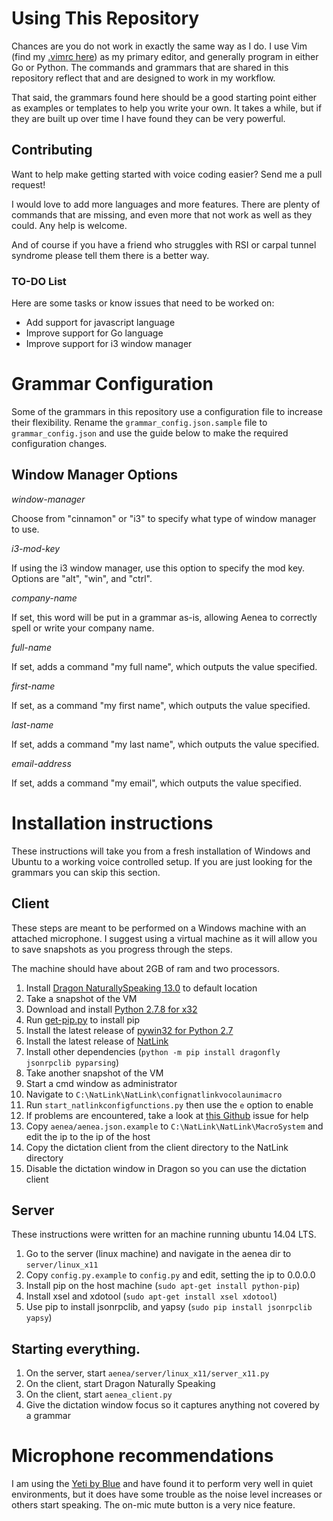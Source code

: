 # Using This Repository

Chances are you do not work in exactly the same way as I do. I use Vim (find my
[.vimrc here](https://github.com/tgrosinger/dotfiles/blob/master/.vimrc)) as my
primary editor, and generally program in either Go or Python. The commands and
grammars that are shared in this repository reflect that and are designed to
work in my workflow.

That said, the grammars found here should be a good starting point either as
examples or templates to help you write your own. It takes a while, but if they
are built up over time I have found they can be very powerful.

## Contributing

Want to help make getting started with voice coding easier? Send me a pull
request!

I would love to add more languages and more features. There are plenty
of commands that are missing, and even more that not work as well as they could.
Any help is welcome.

And of course if you have a friend who struggles with RSI or carpal tunnel
syndrome please tell them there is a better way.

### TO-DO List

Here are some tasks or know issues that need to be worked on:

* Add support for javascript language
* Improve support for Go language
* Improve support for i3 window manager

# Grammar Configuration

Some of the grammars in this repository use a configuration file to increase
their flexibility. Rename the `grammar_config.json.sample` file to
`grammar_config.json` and use the guide below to make the required configuration
changes.

## Window Manager Options

*window-manager*

Choose from "cinnamon" or "i3" to specify what type of window manager to use.

*i3-mod-key*

If using the i3 window manager, use this option to specify the mod key. Options
are "alt", "win", and "ctrl".

*company-name*

If set, this word will be put in a grammar as-is, allowing Aenea to correctly
spell or write your company name.

*full-name*

If set, adds a command "my full name", which outputs the value specified.

*first-name*

If set, as a command "my first name", which outputs the value specified.

*last-name*

If set, adds a command "my last name", which outputs the value specified.

*email-address*

If set, adds a command "my email", which outputs the value specified.

# Installation instructions

These instructions will take you from a fresh installation of Windows and Ubuntu
to a working voice controlled setup. If you are just looking for the grammars
you can skip this section.

## Client

These steps are meant to be performed on a Windows machine with an attached
microphone. I suggest using a virtual machine as it will allow you to save
snapshots as you progress through the steps.

The machine should have about 2GB of ram and two processors.

1. Install [Dragon NaturallySpeaking 13.0](http://www.nuance.com/dragon/index.htm) to default location
2. Take a snapshot of the VM
3. Download and install [Python 2.7.8 for x32](https://www.python.org/downloads/windows/)
4. Run [get-pip.py](https://bootstrap.pypa.io/get-pip.py) to install pip
5. Install the latest release of [pywin32 for Python 2.7](http://sourceforge.net/projects/pywin32/)
6. Install the latest release of [NatLink](http://sourceforge.net/projects/natlink/)
7. Install other dependencies (`python -m pip install dragonfly jsonrpclib pyparsing`)
8. Take another snapshot of the VM
9. Start a cmd window as administrator
10. Navigate to `C:\NatLink\NatLink\confignatlinkvocolaunimacro`
11. Run `start_natlinkconfigfunctions.py` then use the `e` option to enable
12. If problems are encountered, take a look at [this Github](https://github.com/simianhacker/code-by-voice/issues/2) issue for help
13. Copy `aenea/aenea.json.example` to `C:\NatLink\NatLink\MacroSystem` and edit the ip to the ip of the host
14. Copy the dictation client from the client directory to the NatLink directory
15. Disable the dictation window in Dragon so you can use the dictation client

## Server

These instructions were written for an machine running ubuntu 14.04 LTS.

1. Go to the server (linux machine) and navigate in the aenea dir to `server/linux_x11`
2. Copy `config.py.example` to `config.py` and edit, setting the ip to 0.0.0.0
3. Install pip on the host machine (`sudo apt-get install python-pip`)
4. Install xsel and xdotool (`sudo apt-get install xsel xdotool`)
5. Use pip to install jsonrpclib, and yapsy (`sudo pip install jsonrpclib yapsy`)

## Starting everything.

1. On the server, start `aenea/server/linux_x11/server_x11.py`
2. On the client, start Dragon Naturally Speaking
3. On the client, start `aenea_client.py`
4. Give the dictation window focus so it captures anything not covered by a grammar

# Microphone recommendations

I am using the [Yeti by Blue](http://www.amazon.com/gp/product/B002VA464S/ref=as_li_tl?ie=UTF8&camp=1789&creative=390957&creativeASIN=B002VA464S&linkCode=as2&tag=boomet03-20&linkId=Y7B7OAY6UIX6JRG5) and have found it to perform very well in quiet
environments, but it does have some trouble as the noise level increases or
others start speaking. The on-mic mute button is a very nice feature.
